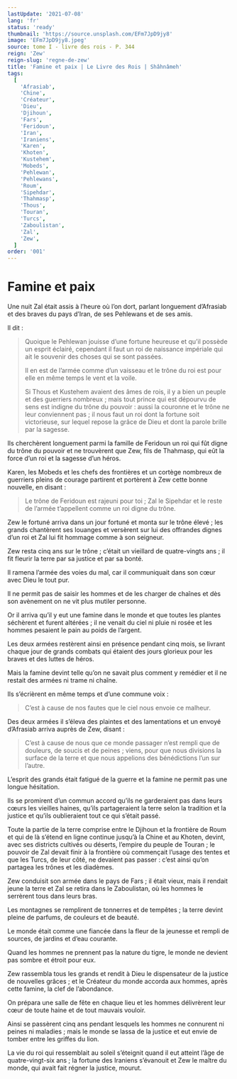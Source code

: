 ```yaml
---
lastUpdate: '2021-07-08'
lang: 'fr'
status: 'ready'
thumbnail: 'https://source.unsplash.com/EFm7JpD9jy8'
image: 'EFm7JpD9jy8.jpeg'
source: tome I - livre des rois - P. 344
reign: 'Zew'
reign-slug: 'regne-de-zew'
title: 'Famine et paix | Le Livre des Rois | Shâhnâmeh'
tags:
  [
    'Afrasiab',
    'Chine',
    'Créateur',
    'Dieu',
    'Djihoun',
    'Fars',
    'Feridoun',
    'Iran',
    'Iraniens',
    'Karen',
    'Khoten',
    'Kustehem',
    'Mobeds',
    'Pehlewan',
    'Pehlewans',
    'Roum',
    'Sipehdar',
    'Thahmasp',
    'Thous',
    'Touran',
    'Turcs',
    'Zaboulistan',
    'Zal',
    'Zew',
  ]
order: '001'
---
```


<!-- LTeX: language=fr -->

# Famine et paix

Une nuit Zal était assis à l’heure où l’on dort, parlant longuement d’Afrasiab et des braves du pays d’Iran, de ses Pehlewans et de ses amis.

Il dit :

> Quoique le Pehlewan jouisse d’une fortune heureuse et qu’il possède un esprit éclairé, cependant il faut un roi de naissance impériale qui ait le souvenir des choses qui se sont passées.
>
> Il en est de l’armée comme d’un vaisseau et le trône du roi est pour elle en même temps le vent et la voile.
>
> Si Thous et Kustehem avaient des âmes de rois, il y a bien un peuple et des guerriers nombreux ; mais tout prince qui est dépourvu de sens est indigne du trône du pouvoir : aussi la couronne et le trône ne leur conviennent pas ; il nous faut un roi dont la fortune soit victorieuse, sur lequel repose la grâce de Dieu et dont la parole brille par la sagesse.

Ils cherchèrent longuement parmi la famille de Feridoun un roi qui fût digne du trône du pouvoir et ne trouvèrent que Zew, fils de Thahmasp, qui eût la force d’un roi et la sagesse d’un héros.

Karen, les Mobeds et les chefs des frontières et un cortège nombreux de guerriers pleins de courage partirent et portèrent à Zew cette bonne nouvelle, en disant :

> Le trône de Feridoun est rajeuni pour toi ; Zal le Sipehdar et le reste de l’armée t’appellent comme un roi digne du trône.

Zew le fortuné arriva dans un jour fortuné et monta sur le trône élevé ; les grands chantèrent ses louanges et versèrent sur lui des offrandes dignes d’un roi et Zal lui fit hommage comme à son seigneur.

Zew resta cinq ans sur le trône ; c’était un vieillard de quatre-vingts ans ; il fit fleurir la terre par sa justice et par sa bonté.

Il ramena l’armée des voies du mal, car il communiquait dans son cœur avec Dieu le tout pur.

Il ne permit pas de saisir les hommes et de les charger de chaînes et dès son avènement on ne vit plus mutiler personne.

Or il arriva qu’il y eut une famine dans le monde et que toutes les plantes séchèrent et furent altérées ; il ne venait du ciel ni pluie ni rosée et les hommes pesaient le pain au poids de l’argent.

Les deux armées restèrent ainsi en présence pendant cinq mois, se livrant chaque jour de grands combats qui étaient des jours glorieux pour les braves et des luttes de héros.

Mais la famine devint telle qu’on ne savait plus comment y remédier et il ne restait des armées ni trame ni chaîne.

Ils s’écrièrent en même temps et d’une commune voix :

> C’est à cause de nos fautes que le ciel nous envoie ce malheur.

Des deux armées il s’éleva des plaintes et des lamentations et un envoyé d’Afrasiab arriva auprès de Zew, disant :

> C’est à cause de nous que ce monde passager n’est rempli que de douleurs, de soucis et de peines ; viens, pour que nous divisions la surface de la terre et que nous appelions des bénédictions l’un sur l’autre.

L’esprit des grands était fatigué de la guerre et la famine ne permit pas une longue hésitation.

Ils se promirent d’un commun accord qu’ils ne garderaient pas dans leurs cœurs les vieilles haines, qu’ils partageraient la terre selon la tradition et la justice et qu’ils oublieraient tout ce qui s’était passé.

Toute la partie de la terre comprise entre le Djihoun et la frontière de Roum et qui de là s’étend en ligne continue jusqu’à la Chine et au Khoten, devint, avec ses districts cultivés ou déserts, l’empire du peuple de Touran ; le pouvoir de Zal devait finir à la frontière où commençait l’usage des tentes et que les Turcs, de leur côté, ne devaient pas passer : c’est ainsi qu’on partagea les trônes et les diadèmes.

Zew conduisit son armée dans le pays de Fars ; il était vieux, mais il rendait jeune la terre et Zal se retira dans le Zaboulistan, où les hommes le serrèrent tous dans leurs bras.

Les montagnes se remplirent de tonnerres et de tempêtes ; la terre devint pleine de parfums, de couleurs et de beauté.

Le monde était comme une fiancée dans la fleur de la jeunesse et rempli de sources, de jardins et d’eau courante.

Quand les hommes ne prennent pas la nature du tigre, le monde ne devient pas sombre et étroit pour eux.

Zew rassembla tous les grands et rendit à Dieu le dispensateur de la justice de nouvelles grâces ; et le Créateur du monde accorda aux hommes, après cette famine, la clef de l’abondance.

On prépara une salle de fête en chaque lieu et les hommes délivrèrent leur cœur de toute haine et de tout mauvais vouloir.

Ainsi se passèrent cinq ans pendant lesquels les hommes ne connurent ni peines ni maladies ; mais le monde se lassa de la justice et eut envie de tomber entre les griffes du lion.

La vie du roi qui ressemblait au soleil s’éteignit quand il eut atteint l’âge de quatre-vingt-six ans ; la fortune des Iraniens s’évanouit et Zew le maître du monde, qui avait fait régner la justice, mourut.
